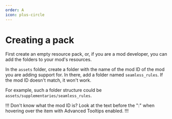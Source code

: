 ```yaml
---
order: A
icon: plus-circle
---
```


# Creating a pack

First create an empty resource pack, or, if you are a mod developer, you can add the folders to your mod's resources.

In the `assets` folder, create a folder with the name of the mod ID of the mod you are adding support for. In there, add a folder named `seamless_rules`. If the mod ID doesn't match, it won't work.

For example, such a folder structure could be `assets/supplementaries/seamless_rules`.

!!! 
Don't know what the mod ID is? Look at the text before the ":" when hovering over the item with Advanced Tooltips enabled. 
!!!